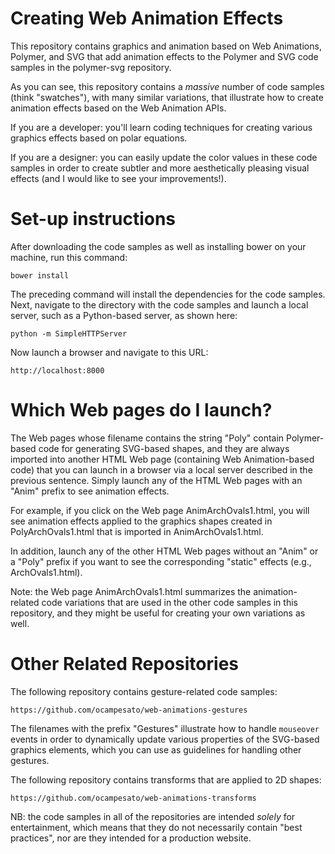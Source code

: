 Creating Web Animation Effects
==============================
This repository contains graphics and animation based on Web Animations, Polymer, and SVG that add animation effects to the Polymer and SVG code samples in the polymer-svg repository.

As you can see, this repository contains a *massive* number of code samples (think "swatches"), with many similar variations, that illustrate how to create animation effects based on the Web Animation APIs. 

If you are a developer: you'll learn coding techniques for creating various graphics effects based on polar equations. 

If you are a designer: you can easily update the color values in these code samples in order to create subtler and more aesthetically pleasing visual effects (and I would like to see your improvements!).

Set-up instructions
===================
After downloading the code samples as well as installing bower on your machine, run this command: 
```
bower install
```
The preceding command will install the dependencies for the code samples.
Next, navigate to the directory with the code samples and launch a local server, such as a Python-based server, as shown here:
```
python -m SimpleHTTPServer
```
Now launch a browser and navigate to this URL:
```
http://localhost:8000 
```
Which Web pages do I launch?
============================
The Web pages whose filename contains the string "Poly" contain Polymer-based code for generating SVG-based shapes, and they are always imported into another HTML Web page (containing Web Animation-based code) that you can launch in a browser via a local server described in the previous sentence. Simply launch any of the HTML Web pages with an "Anim" prefix to see animation effects. 

For example, if you click on the Web page AnimArchOvals1.html, you will see animation effects applied to the graphics shapes created in PolyArchOvals1.html that is imported in AnimArchOvals1.html.

In addition, launch any of the other HTML Web pages without an "Anim" or a "Poly" prefix if you want to see the corresponding "static" effects (e.g., ArchOvals1.html).

Note: the Web page AnimArchOvals1.html summarizes the animation-related code variations that are used in the other code samples in this repository, and they might be useful for creating your own variations as well.

Other Related Repositories
==========================
The following repository contains gesture-related code samples:
```
https://github.com/ocampesato/web-animations-gestures
```
The filenames with the prefix "Gestures" illustrate how to handle `mouseover` events in order to dynamically update various properties of the SVG-based graphics elements, which you can use as guidelines for handling other gestures.

The following repository contains transforms that are applied to 2D shapes:
```
https://github.com/ocampesato/web-animations-transforms
```
NB: the code samples in all of the repositories are intended *solely* for entertainment, which means that they do not necessarily contain "best practices", nor are they intended for a production website.
